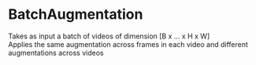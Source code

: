 # BatchAugmentation

Takes as input a batch of videos of dimension [B x ... x H x W] <br/>
Applies the same augmentation across frames in each video and different augmentations across videos
